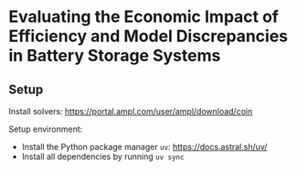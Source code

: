 # Evaluating the Economic Impact of Efficiency and Model Discrepancies in Battery Storage Systems


## Setup

Install solvers: https://portal.ampl.com/user/ampl/download/coin

Setup environment:
- Install the Python package manager `uv`: https://docs.astral.sh/uv/
- Install all dependencies by running `uv sync`
